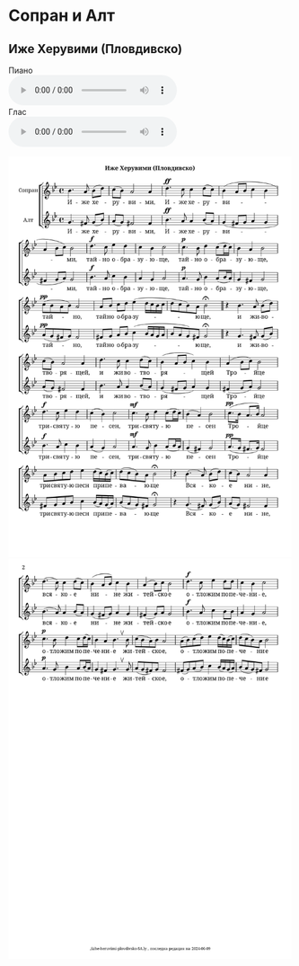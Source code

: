# Сопран и Алт

## Иже Херувими (Пловдивско)

  <div class="container">
    <div class="label">Пиано</div>
    <audio class="player" controls>
      <source src="./assets/audio/izhe-heruvimi-plovdivsko-SA.mp3" type="audio/mpeg">
      Your browser does not support the audio element.
    </audio>
  </div>

  <div class="container">
    <div class="label">Глас</div>
    <audio class="player" controls>
      <source src="assets/audio/izhe-heruvimi-plovdivsko-SA-voice.mp3" type="audio/mpeg">
      Your browser does not support the audio element.
    </audio>
  </div>

![](assets/images/izhe-heruvimi-plovdivsko-SA-1.svg)
![](assets/images/izhe-heruvimi-plovdivsko-SA-2.svg)